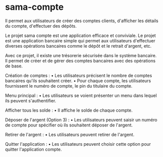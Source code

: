 # sama-compte
Il permet aux utilisateurs de créer des comptes clients, d'afficher les détails du compte, d'effectuer des dépôts.

Le projet sama compte est une application efficace et conviviale. Le projet est une application bancaire simple qui permet aux utilisateurs d'effectuer diverses opérations bancaires comme le dépôt et le retrait d'argent, etc.

Avec ce projet, il existe une trésorerie sécurisée dans le système bancaire. Il permet de créer et de gérer des comptes bancaires avec des opérations de base.

Création de comptes :
  • Les utilisateurs précisent le nombre de comptes bancaires qu'ils souhaitent créer.
  • Pour chaque compte, les utilisateurs fournissent le numéro de compte, le pin du titulaire du compte.

Menu principal :
  • Les utilisateurs se voient présenter un menu dans lequel ils peuvent s'authentifier.

Afficher tous les solde :
  • Il affiche le solde de chaque compte.


Déposer de l'argent (Option 3) :
• Les utilisateurs peuvent saisir un numéro de compte pour spécifier où ils souhaitent déposer de l'argent.


Retirer de l'argent :
• Les utilisateurs peuvent retirer de l'argent. 


Quitter l'application  :
• Les utilisateurs peuvent choisir cette option pour quitter l'application compte.
     
